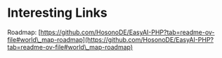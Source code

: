 # Interesting Links

Roadmap: [https://github.com/HosonoDE/EasyAI-PHP?tab=readme-ov-file#world\_map-roadmap](https://github.com/HosonoDE/EasyAI-PHP?tab=readme-ov-file#world\_map-roadmap)
